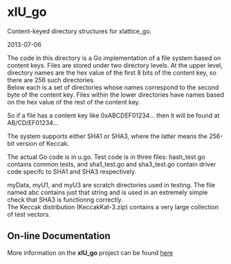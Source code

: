 # xlU_go

Content-keyed directory structures for xlattice_go.

2013-07-06

The code in this directory is a Go implementation of a file system
based on content keys.  Files are stored under two directory levels.
At the upper level, directory names are the hex value of the first
8 bits of the content key, so there are 256 such directories.  
Below each is a set of directories whose names correspond to the
second byte of the content key.  Files within the lower directories
have names based on the hex value of the rest of the content key.

So if a file has a content key like 0xABCDEF01234... then it will
be found at AB/CD/EF01234...

The system supports either SHA1 or SHA3, where the latter means
the 256-bit version of Keccak.

The actual Go code is in u.go.  Test code is in three files:
hash_test.go contains common tests, and sha1_test.go and
sha3_test.go contain driver code specifc to SHA1 and SHA3 respectively.

myData, myU1, and myU3 are scratch directories used in testing.
The file named abc contains just that string and is used in an
extremely simple check that SHA3 is functionng correctly.  
The Keccak distribution (KeccakKat-3.zip) contains a very large collection 
of test vectors.

## On-line Documentation

More information on the **xlU_go** project can be found [here](https://jddixon.github.io/xlU_go)
